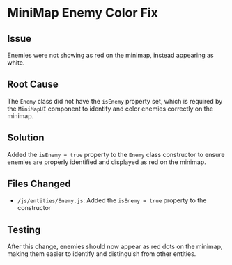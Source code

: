 # MiniMap Enemy Color Fix

## Issue
Enemies were not showing as red on the minimap, instead appearing as white.

## Root Cause
The `Enemy` class did not have the `isEnemy` property set, which is required by the `MiniMapUI` component to identify and color enemies correctly on the minimap.

## Solution
Added the `isEnemy = true` property to the `Enemy` class constructor to ensure enemies are properly identified and displayed as red on the minimap.

## Files Changed
- `/js/entities/Enemy.js`: Added the `isEnemy = true` property to the constructor

## Testing
After this change, enemies should now appear as red dots on the minimap, making them easier to identify and distinguish from other entities.